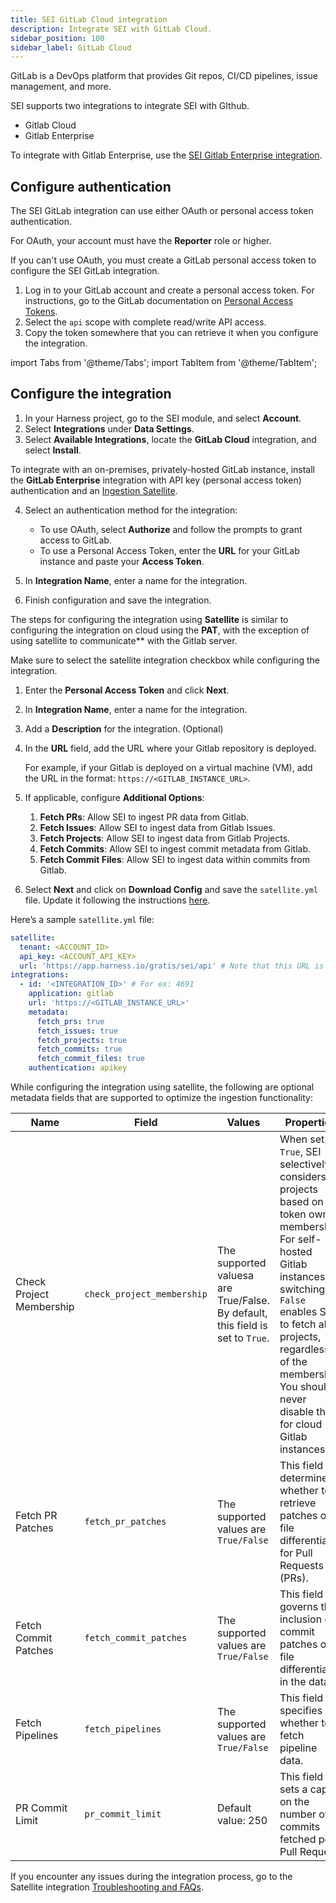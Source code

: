 ```yaml
---
title: SEI GitLab Cloud integration
description: Integrate SEI with GitLab Cloud.
sidebar_position: 100
sidebar_label: GitLab Cloud
---
```


GitLab is a DevOps platform that provides Git repos, CI/CD pipelines, issue management, and more.

SEI supports two integrations to integrate SEI with GIthub.

* Gitlab Cloud
* Gitlab Enterprise

To integrate with Gitlab Enterprise, use the [SEI Gitlab Enterprise integration](./set-integration-gitlab-enterprise).

## Configure authentication

The SEI GitLab integration can use either OAuth or personal access token authentication.

For OAuth, your account must have the **Reporter** role or higher.

If you can't use OAuth, you must create a GitLab personal access token to configure the SEI GitLab integration.

1. Log in to your GitLab account and create a personal access token. For instructions, go to the GitLab documentation on [Personal Access Tokens](https://docs.gitlab.com/ee/user/profile/personal_access_tokens.html).
2. Select the `api` scope with complete read/write API access.
3. Copy the token somewhere that you can retrieve it when you configure the integration.


import Tabs from '@theme/Tabs';
import TabItem from '@theme/TabItem';


## Configure the integration


<Tabs>
  <TabItem value="cloud" label="Cloud" default>


1. In your Harness project, go to the SEI module, and select **Account**.
2. Select **Integrations** under **Data Settings**.
3. Select **Available Integrations**, locate the **GitLab Cloud** integration, and select **Install**.

  To integrate with an on-premises, privately-hosted GitLab instance, install the **GitLab Enterprise** integration with API key (personal access token) authentication and an [Ingestion Satellite](/docs/software-engineering-insights/sei-ingestion-satellite/satellite-overview).

4. Select an authentication method for the integration:

   * To use OAuth, select **Authorize** and follow the prompts to grant access to GitLab.
   * To use a Personal Access Token, enter the **URL** for your GitLab instance and paste your **Access Token**.

5. In **Integration Name**, enter a name for the integration.
6. Finish configuration and save the integration.


</TabItem>
  <TabItem value="satellite" label="Satellite">


The steps for configuring the integration using **Satellite** is similar to configuring the integration on cloud using the **PAT**, with the exception of using satellite to communicate** with the Gitlab server.

Make sure to select the satellite integration checkbox while configuring the integration.

1. Enter the **Personal Access Token** and click **Next**.
2. In **Integration Name**, enter a name for the integration.
3. Add a **Description** for the integration. (Optional)
4. In the **URL** field, add the URL where your Gitlab repository is deployed. 
   
   For example, if your Gitlab is deployed on a virtual machine (VM), add the URL in the format: `https://<GITLAB_INSTANCE_URL>`.

5. If applicable, configure **Additional Options**:
   1. **Fetch PRs**: Allow SEI to ingest PR data from Gitlab.
   2. **Fetch Issues**: Allow SEI to ingest data from Gitlab Issues.
   3. **Fetch Projects**: Allow SEI to ingest data from Gitlab Projects.
   4. **Fetch Commits**: Allow SEI to ingest commit metadata from Gitlab.
   5. **Fetch Commit Files**: Allow SEI to ingest data within commits from Gitlab.
6. Select **Next** and click on **Download Config** and save the `satellite.yml` file. Update it following the instructions [here](/docs/software-engineering-insights/sei-ingestion-satellite/satellite-overview).

Here’s a sample `satellite.yml` file:

```yaml
satellite:
  tenant: <ACCOUNT_ID>
  api_key: <ACCOUNT_API_KEY>
  url: 'https://app.harness.io/gratis/sei/api' # Note that this URL is relative to the environment you are using.
integrations:
  - id: '<INTEGRATION_ID>' # For ex: 4691
    application: gitlab
    url: 'https://<GITLAB_INSTANCE_URL>'
    metadata:
      fetch_prs: true
      fetch_issues: true
      fetch_projects: true
      fetch_commits: true
      fetch_commit_files: true
    authentication: apikey

```

While configuring the integration using satellite, the following are optional metadata fields that are supported to optimize the ingestion functionality:

| Name | Field | Values | Properties |
| - | - | - | - |
| Check Project Membership | `check_project_membership` | The supported valuesa are True/False. By default, this field is set to `True`. | When set to `True`, SEI selectively considers projects based on token owner membership. For self-hosted Gitlab instances, switching to `False` enables SEI to fetch all projects, regardless of the membership. You should never disable this for cloud Gitlab instances. |
| Fetch PR Patches | `fetch_pr_patches` | The supported values are `True/False` | This field determines whether to retrieve patches or file differentials for Pull Requests (PRs). | 
| Fetch Commit Patches | `fetch_commit_patches` | The supported values are `True/False` | This field governs the inclusion of commit patches or file differentials in the data. |
| Fetch Pipelines | `fetch_pipelines` | The supported values are `True/False` | This field specifies whether to fetch pipeline data. |
| PR Commit Limit | `pr_commit_limit` | Default value: 250 | This field sets a cap on the number of commits fetched per Pull Request. |

If you encounter any issues during the integration process, go to the Satellite integration [Troubleshooting and FAQs](/docs/software-engineering-insights/sei-ingestion-satellite/satellite-troubleshooting-and-faqs).


</TabItem>
</Tabs>
